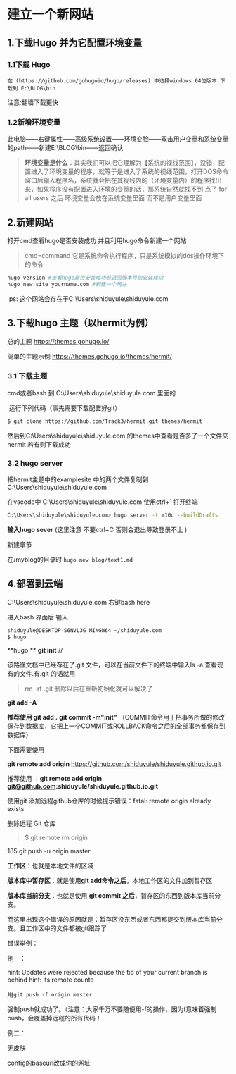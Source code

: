 #    建立一个新网站

## **1.下载Hugo 并为它配置环境变量**

### 1.1下载 Hugo

	在 (https://github.com/gohugoio/hugo/releases) 中选择windows 64位版本 下载到 E:\BLOG\bin 

   注意:翻墙下载更快

### 1.2新增环境变量

   此电脑——右键属性——高级系统设置——环境变脸——双击用户变量和系统变量的path——新建E:\BLOG\bin——返回确认

> **环境变量是什么**：其实我们可以把它理解为【系统的视线范围】，没错，配置进入了环境变量的程序，就等于是进入了系统的视线范围，打开DOS命令窗口后输入程序名，系统就会把在其视线内的（环境变量内）的程序找出来，如果程序没有配置进入环境的变量的话，那系统自然就找不到
> 点了 for all users 之后 环境变量会放在系统变量里面 而不是用户变量里面



## **2.新建网站**

打开cmd查看hugo是否安装成功 并且利用hugo命令新建一个网站 

> cmd=command 它是系统命令执行程序，只是系统模拟的dos操作环境下的命令

```bash
hugo version #查看hugo是否安装成功若返回版本号则安装成功
hugo new site yourname.com #新建一个网站 
```

​	ps: 这个网站会存在于C:\Users\shiduyule\shiduyule.com



## 3.下载hugo 主题（以hermit为例）

总的主题  https://themes.gohugo.io/

简单的主题示例   https://themes.gohugo.io/themes/hermit/

### 3.1 下载主题 

cmd或者bash 到  C:\Users\shiduyule\shiduyule.com  里面的

​	运行下列代码（事先需要下载配置好git）

```bash
$ git clone https://github.com/Track3/hermit.git themes/hermit
```

然后到C:\Users\shiduyule\shiduyule.com  的themes中查看是否多了一个文件夹hermit   若有则下载成功

### 3.2  hugo server 

把hermit主题中的examplesite  中的两个文件复制到C:\Users\shiduyule\shiduyule.com  

在vscode中   C:\Users\shiduyule\shiduyule.com 使用ctrl+` 打开终端

```bash
C:\Users\shiduyule\shiduyule.com> hugo server -t m10c --buildDrafts
```

**输入hugo sever**   (这里注意 不要ctrl+C  否则会退出导致登录不上  )



新建章节

在/myblog的目录时  `hugo new blog/text1.md `



## 4.部署到云端

C:\Users\shiduyule\shiduyule.com 右键bash here 

进入bash 界面后 输入 

```bash
shiduyule@DESKTOP-S6NVL3G MINGW64 ~/shiduyule.com 
$ hugo
```





  **hugo
**  **git init**  //

该路径文档中已经存在了.git 文件，可以在当前文件下的终端中输入ls -a 查看现有的文件.有.git 的话就用 

> rm -rf .git 删除以后在重新初始化就可以解决了



  **git add -A**

**推荐使用 git add .** 
**git commit -m"init"**   （COMMIT命令用于把事务所做的修改保存到数据库，它把上一个COMMIT或ROLLBACK命令之后的全部事务都保存到数据库）

下面需要使用

 **git remote add origin** https://github.com/shiduyule/shiduyule.github.io.git

推荐使用 ：**git remote add origin git@github.com:shiduyule/shiduyule.github.io.git**

使用git 添加远程github仓库的时候提示错误：fatal: remote origin already exists

删除远程 Git 仓库

> $ git remote rm origin

  185  git push -u origin master

**工作区**：也就是本地文件的区域

**版本库中暂存区**：就是使用**git add命令之后**，本地工作区的文件加到暂存区

**版本库当前分支**：也就是使用 **git commit 之后**，暂存区的东西到版本库当前分支。

而这里出现这个错误的原因就是：暂存区没东西或者东西都提交到版本库当前分支。且工作区中的文件都被git跟踪了



错误举例：

 例一：

hint: Updates were rejected because the tip of your current branch is behind hint: its remote counte

用`git push -f origin master`

强制push就成功了。（注意：大家千万不要随便用-f的操作，因为f意味着强制push，会覆盖掉远程的所有代码！

例二：

无皮肤

config的baseurl改成你的网址
